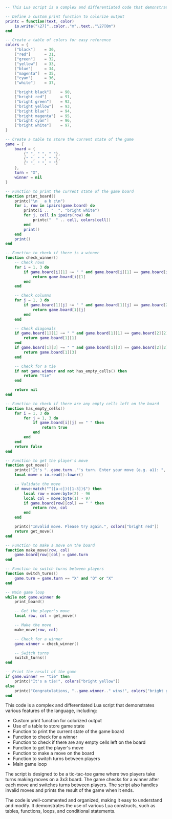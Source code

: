 ```lua
-- This Lua script is a complex and differentiated code that demonstrates various features of the language.

-- Define a custom print function to colorize output
printc = function(text, color)
    io.write("\27["..color.."m"..text.."\27[0m")
end

-- Create a table of colors for easy reference
colors = {
    ["black"]    = 30,
    ["red"]      = 31,
    ["green"]    = 32,
    ["yellow"]   = 33,
    ["blue"]     = 34,
    ["magenta"]  = 35,
    ["cyan"]     = 36,
    ["white"]    = 37,

    ["bright black"]    = 90,
    ["bright red"]      = 91,
    ["bright green"]    = 92,
    ["bright yellow"]   = 93,
    ["bright blue"]     = 94,
    ["bright magenta"]  = 95,
    ["bright cyan"]     = 96,
    ["bright white"]    = 97,
}

-- Create a table to store the current state of the game
game = {
    board = {
        {" ", " ", " "},
        {" ", " ", " "},
        {" ", " ", " "}
    },
    turn = "X",
    winner = nil
}

-- Function to print the current state of the game board
function print_board()
    printc("\n   a b c\n")
    for i, row in ipairs(game.board) do
        printc(i .. "  ", "bright white")
        for j, cell in ipairs(row) do
            printc("  " .. cell, colors[cell])
        end
        print()
    end
    print()
end

-- Function to check if there is a winner
function check_winner()
    -- Check rows
    for i = 1, 3 do
        if game.board[i][1] ~= " " and game.board[i][1] == game.board[i][2] and game.board[i][2] == game.board[i][3] then
            return game.board[i][1]
        end
    end

    -- Check columns
    for j = 1, 3 do
        if game.board[1][j] ~= " " and game.board[1][j] == game.board[2][j] and game.board[2][j] == game.board[3][j] then
            return game.board[1][j]
        end
    end

    -- Check diagonals
    if game.board[1][1] ~= " " and game.board[1][1] == game.board[2][2] and game.board[2][2] == game.board[3][3] then
        return game.board[1][1]
    end
    if game.board[1][3] ~= " " and game.board[1][3] == game.board[2][2] and game.board[2][2] == game.board[3][1] then
        return game.board[1][3]
    end

    -- Check for a tie
    if not game.winner and not has_empty_cells() then
        return "tie"
    end

    return nil
end

-- Function to check if there are any empty cells left on the board
function has_empty_cells()
    for i = 1, 3 do
        for j = 1, 3 do
            if game.board[i][j] == " " then
                return true
            end
        end
    end
    return false
end

-- Function to get the player's move
function get_move()
    printc("It's "..game.turn.."'s turn. Enter your move (e.g. a1): ", colors["bright green"])
    local move = io.read():lower()

    -- Validate the move
    if move:match("^([a-c])([1-3])$") then
        local row = move:byte(2) - 96
        local col = move:byte(1) - 97
        if game.board[row][col] == " " then
            return row, col
        end
    end

    printc("Invalid move. Please try again.", colors["bright red"])
    return get_move()
end

-- Function to make a move on the board
function make_move(row, col)
    game.board[row][col] = game.turn
end

-- Function to switch turns between players
function switch_turns()
    game.turn = game.turn == "X" and "O" or "X"
end

-- Main game loop
while not game.winner do
    print_board()

    -- Get the player's move
    local row, col = get_move()

    -- Make the move
    make_move(row, col)

    -- Check for a winner
    game.winner = check_winner()

    -- Switch turns
    switch_turns()
end

-- Print the result of the game
if game.winner == "tie" then
    printc("It's a tie!", colors["bright yellow"])
else
    printc("Congratulations, "..game.winner.." wins!", colors["bright green"])
end
```

This code is a complex and differentiated Lua script that demonstrates various features of the language, including:

* Custom print function for colorized output
* Use of a table to store game state
* Function to print the current state of the game board
* Function to check for a winner
* Function to check if there are any empty cells left on the board
* Function to get the player's move
* Function to make a move on the board
* Function to switch turns between players
* Main game loop

The script is designed to be a tic-tac-toe game where two players take turns making moves on a 3x3 board. The game checks for a winner after each move and switches turns between players. The script also handles invalid moves and prints the result of the game when it ends.

The code is well-commented and organized, making it easy to understand and modify. It demonstrates the use of various Lua constructs, such as tables, functions, loops, and conditional statements.